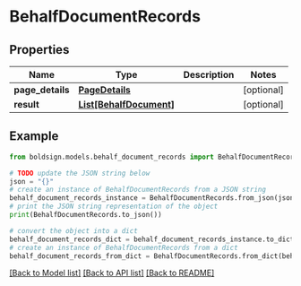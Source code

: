 # BehalfDocumentRecords


## Properties

Name | Type | Description | Notes
------------ | ------------- | ------------- | -------------
**page_details** | [**PageDetails**](PageDetails.md) |  | [optional] 
**result** | [**List[BehalfDocument]**](BehalfDocument.md) |  | [optional] 

## Example

```python
from boldsign.models.behalf_document_records import BehalfDocumentRecords

# TODO update the JSON string below
json = "{}"
# create an instance of BehalfDocumentRecords from a JSON string
behalf_document_records_instance = BehalfDocumentRecords.from_json(json)
# print the JSON string representation of the object
print(BehalfDocumentRecords.to_json())

# convert the object into a dict
behalf_document_records_dict = behalf_document_records_instance.to_dict()
# create an instance of BehalfDocumentRecords from a dict
behalf_document_records_from_dict = BehalfDocumentRecords.from_dict(behalf_document_records_dict)
```
[[Back to Model list]](../README.md#documentation-for-models) [[Back to API list]](../README.md#documentation-for-api-endpoints) [[Back to README]](../README.md)


